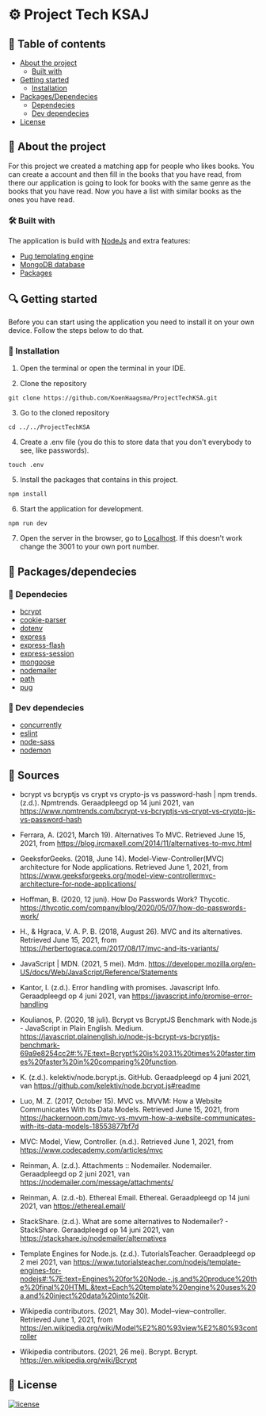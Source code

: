 # ⚙ Project Tech KSAJ

## 🧾 Table of contents

-   [About the project](##📖-About-the-project)
      * [Built with](###Built-with)
-   [Getting started](##Getting-started)
      * [Installation](##Installation)
-   [Packages/Dependecies](##Packages/dependecies)
      * [Dependecies](##Dependecies)
      * [Dev dependecies](##Dev-dependecies)
-   [License](##License)

## 📖 About the project
For this project we created a matching app for people who likes books. You can create a account and then fill in the books that you have read, from there our application is going to look for books with the same genre as the books that you have read. Now you have a list with similar books as the ones you have read.

### 🛠 Built with
The application is build with [NodeJs](https://nodejs.org/en/) and extra features:
- [Pug templating engine](https://github.com/KoenHaagsma/ProjectTechKSA/wiki/Templating-engine)
- [MongoDB database](https://github.com/KoenHaagsma/ProjectTechKSA/wiki/Database)
- [Packages](https://github.com/KoenHaagsma/ProjectTechKSA/wiki/Packages)

## 🔍 Getting started
Before you can start using the application you need to install it on your own device. Follow the steps below to do that.

### 🔨 Installation

1. Open the terminal or open the terminal in your IDE.

2. Clone the repository
```
git clone https://github.com/KoenHaagsma/ProjectTechKSA.git
```
3. Go to the cloned repository
```
cd ../../ProjectTechKSA
```
4. Create a .env file (you do this to store data that you don't everybody to see, like passwords).
```
touch .env
```
5. Install the packages that contains in this project.
```
npm install
```
6. Start the application for development.
```
npm run dev
```
7. Open the server in the browser, go to [Localhost](http://localhost:3001/). If this doesn't work change the 3001 to your own port number. 

## 🧰 Packages/dependecies

### 🧱 Dependecies

- [bcrypt](https://www.npmjs.com/package/bcrypt)   
- [cookie-parser](https://www.npmjs.com/package/cookie-parser)
- [dotenv](https://www.npmjs.com/package/dotenv)
- [express](https://www.npmjs.com/package/express)
- [express-flash](https://www.npmjs.com/package/express-flash)
- [express-session](https://www.npmjs.com/package/express-session)
- [mongoose](https://www.npmjs.com/package/mongoose)
- [nodemailer](https://www.npmjs.com/package/nodemailer)
- [path](https://www.npmjs.com/package/path)
- [pug](https://www.npmjs.com/package/pug)

### 🧱 Dev dependecies

- [concurrently](https://www.npmjs.com/package/concurrently)
- [eslint](https://www.npmjs.com/package/eslint)
- [node-sass](https://www.npmjs.com/package/node-sass)
- [nodemon](https://www.npmjs.com/package/nodemon)

## 📑 Sources

- bcrypt vs bcryptjs vs crypt vs crypto-js vs password-hash | npm trends. (z.d.). Npmtrends. Geraadpleegd op 14 juni 2021, van https://www.npmtrends.com/bcrypt-vs-bcryptjs-vs-crypt-vs-crypto-js-vs-password-hash

- Ferrara, A. (2021, March 19). Alternatives To MVC. Retrieved June 15, 2021, from https://blog.ircmaxell.com/2014/11/alternatives-to-mvc.html

- GeeksforGeeks. (2018, June 14). Model-View-Controller(MVC) architecture for Node applications. Retrieved June 1, 2021, from https://www.geeksforgeeks.org/model-view-controllermvc-architecture-for-node-applications/

- Hoffman, B. (2020, 12 juni). How Do Passwords Work? Thycotic. https://thycotic.com/company/blog/2020/05/07/how-do-passwords-work/

- H., & Hgraca, V. A. P. B. (2018, August 26). MVC and its alternatives. Retrieved June 15, 2021, from https://herbertograca.com/2017/08/17/mvc-and-its-variants/

- JavaScript | MDN. (2021, 5 mei). Mdm. https://developer.mozilla.org/en-US/docs/Web/JavaScript/Reference/Statements

- Kantor, I. (z.d.). Error handling with promises. Javascript Info. Geraadpleegd op 4 juni 2021, van https://javascript.info/promise-error-handling

- Koulianos, P. (2020, 18 juli). Bcrypt vs BcryptJS Benchmark with Node.js - JavaScript in Plain English. Medium. https://javascript.plainenglish.io/node-js-bcrypt-vs-bcryptjs-benchmark-69a9e8254cc2#:%7E:text=Bcrypt%20is%203.1%20times%20faster,times%20faster%20in%20comparing%20function.

- K. (z.d.). kelektiv/node.bcrypt.js. GitHub. Geraadpleegd op 4 juni 2021, van https://github.com/kelektiv/node.bcrypt.js#readme

- Luo, M. Z. (2017, October 15). MVC vs. MVVM: How a Website Communicates With Its Data Models. Retrieved June 15, 2021, from https://hackernoon.com/mvc-vs-mvvm-how-a-website-communicates-with-its-data-models-18553877bf7d

- MVC: Model, View, Controller. (n.d.). Retrieved June 1, 2021, from https://www.codecademy.com/articles/mvc

- Reinman, A. (z.d.). Attachments :: Nodemailer. Nodemailer. Geraadpleegd op 2 juni 2021, van https://nodemailer.com/message/attachments/

- Reinman, A. (z.d.-b). Ethereal Email. Ethereal. Geraadpleegd op 14 juni 2021, van https://ethereal.email/

- StackShare. (z.d.). What are some alternatives to Nodemailer? - StackShare. Geraadpleegd op 14 juni 2021, van https://stackshare.io/nodemailer/alternatives

- Template Engines for Node.js. (z.d.). TutorialsTeacher. Geraadpleegd op 2 mei 2021, van https://www.tutorialsteacher.com/nodejs/template-engines-for-nodejs#:%7E:text=Engines%20for%20Node.-,js,and%20produce%20the%20final%20HTML.&text=Each%20template%20engine%20uses%20a,and%20inject%20data%20into%20it.

- Wikipedia contributors. (2021, May 30). Model–view–controller. Retrieved June 1, 2021, from https://en.wikipedia.org/wiki/Model%E2%80%93view%E2%80%93controller

- Wikipedia contributors. (2021, 26 mei). Bcrypt. Bcrypt. https://en.wikipedia.org/wiki/Bcrypt

## 🔖 License

[![license](https://img.shields.io/github/license/DAVFoundation/captain-n3m0.svg?style=flat-square)](https://github.com/KoenHaagsma/ProjectTechKSA/blob/main/LICENSE)
